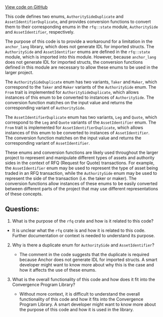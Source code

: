 [View code on GitHub](https://github.com/convergence-rfq/convergence-program-library/spot-instrument/program/src/state.rs)

This code defines two enums, `AuthoritySideDuplicate` and `AssetIdentifierDuplicate`, and provides conversion functions to convert them to their corresponding enums in the `rfq::state` module, `AuthoritySide` and `AssetIdentifier`, respectively. 

The purpose of this code is to provide a workaround for a limitation in the `anchor_lang` library, which does not generate IDL for imported structs. The `AuthoritySide` and `AssetIdentifier` enums are defined in the `rfq::state` module, which is imported into this module. However, because `anchor_lang` does not generate IDL for imported structs, the conversion functions defined in this module are necessary to allow these enums to be used in the larger project.

The `AuthoritySideDuplicate` enum has two variants, `Taker` and `Maker`, which correspond to the `Taker` and `Maker` variants of the `AuthoritySide` enum. The `From` trait is implemented for `AuthoritySideDuplicate`, which allows instances of this enum to be converted to instances of `AuthoritySide`. The conversion function matches on the input value and returns the corresponding variant of `AuthoritySide`.

The `AssetIdentifierDuplicate` enum has two variants, `Leg` and `Quote`, which correspond to the `Leg` and `Quote` variants of the `AssetIdentifier` enum. The `From` trait is implemented for `AssetIdentifierDuplicate`, which allows instances of this enum to be converted to instances of `AssetIdentifier`. The conversion function matches on the input value and returns the corresponding variant of `AssetIdentifier`.

These enums and conversion functions are likely used throughout the larger project to represent and manipulate different types of assets and authority sides in the context of RFQ (Request for Quote) transactions. For example, the `AssetIdentifier` enum may be used to represent the type of asset being traded in an RFQ transaction, while the `AuthoritySide` enum may be used to represent the side of the transaction (i.e. the taker or maker). The conversion functions allow instances of these enums to be easily converted between different parts of the project that may use different representations of these concepts.
## Questions: 
 1. What is the purpose of the `rfq` crate and how is it related to this code?
   - It is unclear what the `rfq` crate is and how it is related to this code. Further documentation or context is needed to understand its purpose.

2. Why is there a duplicate enum for `AuthoritySide` and `AssetIdentifier`?
   - The comment in the code suggests that the duplicate is required because Anchor does not generate IDL for imported structs. A smart developer might want to know more about why this is the case and how it affects the use of these enums.

3. What is the overall functionality of this code and how does it fit into the Convergence Program Library?
   - Without more context, it is difficult to understand the overall functionality of this code and how it fits into the Convergence Program Library. A smart developer might want to know more about the purpose of this code and how it is used in the library.